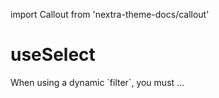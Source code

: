 import Callout from 'nextra-theme-docs/callout'

# useSelect

<Callout>
  When using a dynamic `filter`, you must ...
</Callout>
